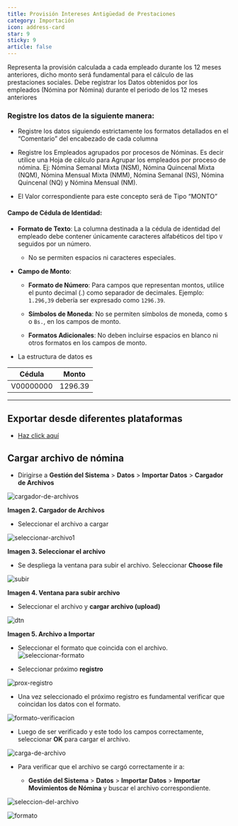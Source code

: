 ```yaml
---
title: Provisión Intereses Antigüedad de Prestaciones
category: Importación
icon: address-card
star: 9
sticky: 9
article: false
---
```


Representa la provisión calculada a cada empleado durante los 12 meses anteriores, dicho monto será fundamental para el cálculo de las prestaciones sociales. Debe registrar los Datos obtenidos por los empleados (Nómina por Nómina) durante el periodo de los 12  meses anteriores 

### Registre los datos de la siguiente manera:

- Registre los datos siguiendo estrictamente los formatos detallados en el “Comentario” del encabezado de cada columna

- Registre los Empleados agrupados por procesos de Nóminas. Es decir utilice una Hoja de cálculo para Agrupar los empleados por proceso de nómina. Ej: Nómina Semanal Mixta (NSM), Nómina Quincenal Mixta (NQM), Nómina Mensual Mixta (NMM), Nómina Semanal (NS), Nómina Quincenal (NQ) y Nómina Mensual (NM).

- El Valor correspondiente para este concepto será de Tipo “MONTO”

#### Campo de Cédula de Identidad:

- **Formato de Texto**: La columna destinada a la cédula de identidad del empleado debe contener únicamente caracteres alfabéticos del tipo `V` seguidos por un número.
  - No se permiten espacios ni caracteres especiales.


- **Campo de Monto**:
  - **Formato de Número**: Para campos que representan montos, utilice el punto decimal (.) como separador de decimales. Ejemplo: `1.296,39` debería ser expresado como `1296.39`.

  - **Símbolos de Moneda**: No se permiten símbolos de moneda, como `$` o `Bs.`, en los campos de monto.
  - **Formatos Adicionales**: No deben incluirse espacios en blanco ni otros formatos en los campos de monto.

- La estructura de datos es 

| Cédula| Monto |
| ------ | -------- |
|V00000000  | 1296.39

---

## Exportar desde diferentes plataformas

- [Haz click aquí](./export-files/README.md)

## Cargar archivo de nómina

- Dirigirse a **Gestión del Sistema** > **Datos** > **Importar Datos** > **Cargador de Archivos**

![cargador-de-archivos](https://github.com/JesusAlbujas/jupyter-compose-sudo/assets/134967453/c492d93d-d7b3-463b-91a6-fe1f54ca1b20)

**Imagen 2. Cargador de Archivos**

- Seleccionar el archivo a cargar

![seleccionar-archivo1](https://github.com/JesusAlbujas/jupyter-compose-sudo/assets/134967453/788a5201-dab6-48b0-9304-c8cd52669c84)

**Imagen 3. Seleccionar el archivo**

- Se despliega la ventana para subir el archivo. Seleccionar **Choose file**

![subir](https://i.imgur.com/EL9FSSB.png)

**Imagen 4. Ventana para subir archivo**

- Seleccionar el archivo y **cargar archivo (upload)**

![dtn](https://i.imgur.com/gxZzRcp.png)

**Imagen 5. Archivo a Importar**

- Seleccionar el formato que coincida con el archivo.
![seleccionar-formato](https://i.imgur.com/Gqbz7bY.png)

- Seleccionar próximo **registro**

![prox-registro](https://i.imgur.com/X8lE6XZ.png)

- Una vez seleccionado el próximo registro es fundamental verificar que coincidan los datos con el formato.

![formato-verificacion](https://i.imgur.com/Qr4EHlk.png)

- Luego de ser verificado y este todo los campos correctamente, seleccionar **OK** para cargar el archivo.

![carga-de-archivo](https://i.imgur.com/aFm6oIy.png)


- Para verificar que el archivo se cargó correctamente ir a:

  - **Gestión del Sistema** > **Datos** > **Importar Datos** > **Importar Movimientos de Nómina** y buscar el archivo correspondiente.
 
![seleccion-del-archivo](https://i.imgur.com/9BG0MiA.png)

![formato](https://i.imgur.com/Rgriv4m.png)